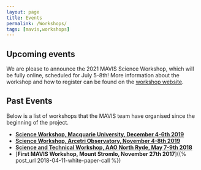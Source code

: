 ```yaml
---
layout: page
title: Events
permalink: /Workshops/
tags: [mavis,workshops]
---
```

	
## Upcoming events

We are please to announce the 2021 MAVIS Science Workshop, which will be fully online, scheduled for July 5-8th! More information about the workshop and how to register can be found on the [workshop website](https://indico.ict.inaf.it/event/1420/).


## Past Events

Below is a list of workshops that the MAVIS team have organised since the beginning of the project.

* [**Science Workshop, Macquarie University, December 4-6th 2019**]({{site.baseurl}}/workshop_mq2019/)
* [**Science Workshop, Arcetri Observatory, November 4-8th 2019**](https://indico.ict.inaf.it/event/850/)
* [**Science and Technical Workshop, AAO North Ryde, May 7-9th 2018**]({{site.baseurl}}/workshop/)
* [**First MAVIS Workshop, Mount Stromlo, November 27th 2017**]({% post_url 2018-04-11-white-paper-call %})
